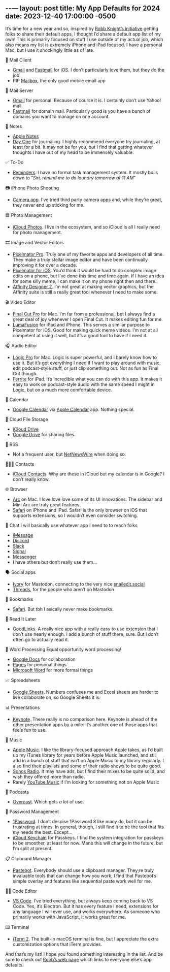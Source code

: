 --—
layout: post
title: My App Defaults for 2024
date: 2023-12-40 17:00:00 -0500
---

It’s time for a new year and so, inspired by [Robb Knight’s initiative](https://defaults.rknight.me) getting folks to share their default apps, I thought I’d share a default app list of my own! This is primarily focused on stuff I use outside of my actual job, which also means my list is extremely iPhone and iPad focused. I have a personal Mac, but I use it shockingly little as of late. 

📨 Mail Client
- [Gmail](https://apps.apple.com/us/app/gmail-email-by-google/id422689480?itsct=apps_box_link&itscg=30200) and [Fastmail](https://apps.apple.com/us/app/fastmail-email-calendar/id931370077?itsct=apps_box_link&itscg=30200) for iOS. I don’t particularly love them, but they do the job.
- RIP [Mailbox](https://www.theverge.com/2015/12/8/9873268/why-dropbox-mailbox-shutdown), the only good mobile email app
 
📮 Mail Server
- [Gmail](https://mail.google.com/) for personal. Because of course it is. I certainly don’t use Yahoo! mail.
- [Fastmail](https://www.fastmail.com) for domain mail. Particularly good is you have a bunch of domains you want to manage on one account.
 
📝 Notes
- [Apple Notes](https://apps.apple.com/us/app/notes/id1110145109?itsct=apps_box_link&itscg=30200)
- [Day One](https://apps.apple.com/us/app/day-one-journal-private-diary/id1044867788?itsct=apps_box_link&itscg=30200) for journaling. I highly recommend everyone try journaling, at least for a bit. It may not be for you, but I find that getting whatever thoughts I have out of my head to be immensely valuable.
 
✅ To-Do
- [Reminders](https://apps.apple.com/us/app/reminders/id1108187841?itsct=apps_box_link&itscg=30200). I have no formal task management system. It mostly boils down to “_Siri, remind me to do laundry tomorrow at 11 AM_”
  
📷 iPhone Photo Shooting
- [Camera.app](https://apps.apple.com/us/app/camera/id1584216193?itsct=apps_box_link&itscg=30200). I’ve tried third party camera apps and, while they’re great, they never end up sticking for me.
 
🟦 Photo Management
- [iCloud Photos](https://apps.apple.com/us/app/photos/id1584215428?itsct=apps_box_link&itscg=30200). I live in the ecosystem, and so iCloud is all I really need for photo management.
 
🎞️ Image and Vector Editors
- [Pixelmator Pro](https://apps.apple.com/us/app/pixelmator-pro/id1289583905?mt=12&itsct=apps_box_link&itscg=30200). Truly one of my favorite apps and developers of all time. They make a truly stellar image editor and have been continually improving it for over a decade.
- [Pixelmator for iOS](https://apps.apple.com/us/app/pixelmator/id924695435?itsct=apps_box_link&itscg=30200). You’d think it would be hard to do complex image edits on a phone, but I’ve done this time and time again. If I have an idea for some silly meme, I can make it on my phone right then and there.
- [Affinity Designer 2](https://apps.apple.com/us/app/affinity-designer-2/id1616831348?mt=12&itsct=apps_box_link&itscg=30200). I’m not great at making vector graphics, but the Affinity suite is still a really great tool whenever I need to make some.
 
🎬 Video Editor
- [Final Cut Pro](https://apps.apple.com/us/app/final-cut-pro/id424389933?mt=12&itsct=apps_box_link&itscg=30200) for Mac. I’m far from a professional, but I always find a great deal of joy whenever I open Final Cut. It makes editing fun for me.
- [LumaFusion](https://apps.apple.com/us/app/lumafusion/id1062022008?itsct=apps_box_link&itscg=30200) for iPad and iPhone. This serves a similar purpose to Pixelmator for iOS. Good for making quick meme videos. I’m not at all competent at using it well, but it’s a good tool to have if I need it.
 
🎧 Audio Editor
- [Logic Pro](https://apps.apple.com/us/app/logic-pro/id634148309?mt=12&itsct=apps_box_link&itscg=30200) for Mac. Logic is super powerful, and I barely know how to use it. But it’s got everything I need if I want to play around with music, edit podcast-style stuff, or just clip something out. Not as fun as Final Cut though.
- [Ferrite](https://apps.apple.com/us/app/ferrite-recording-studio/id1018780185?itsct=apps_box_link&itscg=30200) for iPad. It’s incredible what you can do with this app. It makes it easy to work on podcast-style audio with the same speed I might in Logic, but on a much more comfortable device.
 
📆 Calendar
- [Google Calendar](https://calendar.google.com/) via [Apple Calendar](https://apps.apple.com/us/app/calendar/id1108185179?itsct=apps_box_link&itscg=30200) app. Nothing special.
 
📁 Cloud File Storage
- [iCloud Drive](https://www.icloud.com/iclouddrive)
- [Google Drive](https://drive.google.com/) for sharing files.
 
📖 RSS
- Not a frequent user, but [NetNewsWire](https://apps.apple.com/us/app/netnewswire-rss-reader/id1480640210?itsct=apps_box_link&itscg=30200) when doing so.
 
🙍🏻‍♂️ Contacts
- [iCloud Contacts](https://apps.apple.com/us/app/contacts/id1069512615?itsct=apps_box_link&itscg=30200). Why are these in iCloud but my calendar is in Google? I don’t really know.

🌐 Browser
- [Arc](https://arc.net) on Mac. I love love love some of its UI innovations. The sidebar and Mini Arc are truly great features. 
- [Safari](https://apps.apple.com/us/app/safari/id1146562112?itsct=apps_box_link&itscg=30200) on iPhone and iPad. Safari is the only browser on iOS that supports extensions, so I wouldn’t even consider switching.
 
💬 Chat
I will basically use whatever app I need to to reach folks
- [iMessage](https://apps.apple.com/us/app/messages/id1146560473?itsct=apps_box_link&itscg=30200)
- [Discord](https://discord.com)
- [Slack](https://slack.com)
- [Signal](https://www.signal.org)
- [Messenger](https://www.messenger.com)
- I have others but don’t really use them…
 
🗣️ Social apps
- [Ivory](https://apps.apple.com/us/app/ivory-for-mastodon-by-tapbots/id6444602274?itsct=apps_box_link&itscg=30200) for Mastodon, connecting to the very nice [snailedit.social](https://snailedit.social/about)
- [Threads](https://www.threads.net), for the people who aren’t on Mastodon
 
🔖 Bookmarks
- [Safari](https://apps.apple.com/us/app/safari/id1146562112?itsct=apps_box_link&itscg=30200). But tbh I asically never make bookmarks.
 
📑 Read It Later
- [GoodLinks](https://apps.apple.com/us/app/goodlinks/id1474335294?itsct=apps_box_link&itscg=30200). A really nice app with a really easy to use extension that I don’t use nearly enough. I add a bunch of stuff there, sure. But I don’t often go to actually read it.
 
📜 Word Processing
Equal opportunity word processing!
- [Google Docs](https://docs.google.com/) for collaboration
- [Pages](https://apps.apple.com/us/app/pages/id361309726?itsct=apps_box_link&itscg=30200) for personal things
- [Microsoft Word](https://www.microsoft.com/en-us/microsoft-365/word) for more formal things
 
📈 Spreadsheets
- [Google Sheets](https://sheets.google.com/). Numbers confuses me and Excel sheets are harder to live collaborate on, so Google Sheets it is.
 
📊 Presentations
- [Keynote](https://apps.apple.com/us/app/keynote/id409183694?mt=12&itsct=apps_box_link&itscg=30200). There really is no comparison here. Keynote is ahead of the other presentation apps by a mile. It’s another one of those apps that feels fun to use.

🎵 Music
- [Apple Music](https://apps.apple.com/us/app/apple-music/id1108187390?itsct=apps_box_link&itscg=30200). I like the library-focused approach Apple takes, as I’d built up my iTunes library for years before Apple Music launched, and still add in a bunch of stuff that isn’t on Apple Music to my library regularly. I also find their playlists and some of their radio shows to be quite good.
- [Sonos Radio](https://www.sonos.com/en-us/sonos-radio). It may have ads, but I find their mixes to be quite solid, and wish they offered more than radio.
- Rarely [YouTube Music](https://apps.apple.com/us/app/youtube-music/id1017492454?itsct=apps_box_link&itscg=30200) if I’m looking for something not on Apple Music

🎤 Podcasts
- [Overcast](https://apps.apple.com/us/app/overcast/id888422857?itsct=apps_box_link&itscg=30200). Which gets _a lot_ of use.
 
🔐 Password Management
- [1Password](https://apps.apple.com/us/app/1password-password-manager/id1511601750?itsct=apps_box_link&itscg=30200). I don’t despise 1Password 8 like many do, but it can be frustrating at times. In general, though, I still find it to be the tool that fits my needs the best. Except…
- [iCloud Keychain](https://support.apple.com/guide/iphone/passkeys-passwords-devices-iph82d6721b2/ios) for Passkeys. I find the system integration for passkeys to be smoother, at least for now. Mane this will change in the future, but I’m split at present.
 
📋 Clipboard Manager
- [Pastebot](https://tapbots.com/pastebot/). Everybody should use a clipboard manager. They;re truly invaluable tools that can change how you work, I find that Pastebot’s simple overlay and features like sequential paste work well for me.
 
🧑‍💻 Code Editor
- [VS Code](https://code.visualstudio.com). I’ve tried everything, but always keep coming back to VS Code. Yes, it’s Electron. But it has every feature I need, extensions for any language I will ever use, and works everywhere. As someone who primarily works with JavaScript, it works great for me.
 
⌨️ Terminal
- [iTerm 2](https://iterm2.com). The built-in macOS terminal is fine, but I appreciate the extra customization options that iTerm provides.

And that’s my list! I hope you found something interesting in the list. And be sure to check out [Robb’s web page](https://defaults.rknight.me) which links to everyone else’s app defaults. 

